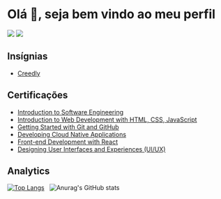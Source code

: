 # Olá 👋, seja bem vindo ao meu perfil 
<p align="left">
  <a href="https://www.linkedin.com/in/antonio-ramon/"><img src="https://img.shields.io/badge/LinkedIn-0077B5?style=for-the-badge&logo=linkedin&logoColor=white"></a>
  <a href="https://www.coursera.org/user/e4a6a3238f4047bdeb4c2bb44a29ea4f"><img src="https://img.shields.io/badge/Coursera-%230056D2.svg?style=for-the-badge&logo=Coursera&logoColor=white"></a>
</p>

## Insígnias
- [Creedly](https://www.credly.com/users/antonio-ramon-alves-silva)

## Certificações
- [Introduction to Software Engineering](https://www.coursera.org/account/accomplishments/verify/AVP422LGHAJL)
- [Introduction to Web Development with HTML, CSS, JavaScript](https://www.coursera.org/account/accomplishments/verify/SGZ7PFCXC2KM)
- [Getting Started with Git and GitHub](https://www.coursera.org/account/accomplishments/verify/U6AHVPAPYZZK)
- [Developing Cloud Native Applications](https://www.coursera.org/account/accomplishments/verify/9MHWWXRU37NB)
- [Front-end Development with React](https://www.coursera.org/account/accomplishments/verify/439F3DYMKCXN)
- [Designing User Interfaces and Experiences (UI/UX)](https://www.coursera.org/account/accomplishments/verify/5S73AEUCFMF4)

## Analytics
<div align="justify">
  
  [![Top Langs](https://github-readme-stats-git-masterrstaa-rickstaa.vercel.app/api/top-langs/?username=Antonio-Ramon&layout=compact&theme=tokyonight)](https://github.com/Antonio-Ramon/github-readme-stats) &nbsp; ![Anurag's GitHub stats](https://github-readme-stats.vercel.app/api?username=Antonio-Ramon&show_icons=true&theme=tokyonight)
  <!-- [![GitHub Streak](http://github-readme-streak-stats.herokuapp.com?user=Antonio-Ramon&theme=tokyonight&date_format=j%20M%5B%20Y%5D)](https://git.io/streak-stats) -->
</div>
